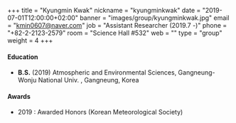 +++
title = "Kyungmin Kwak"
nickname = "kyungminkwak"
date = "2019-07-01T12:00:00+02:00"
banner = "images/group/kyungminkwak.jpg"
email = "kmin0607@naver.com"
job = "Assistant Researcher (2019.7 -)"
phone = "+82-2-2123-2579"
room = "Science Hall #532"
web = ""
type = "group"
weight = 4
+++

#### Education
+ **B.S.** (2019) Atmospheric and Environmental Sciences, Gangneung-Wonju National Univ. , Gangneung, Korea


#### Awards
+ 2019 : Awarded Honors (Korean Meteorological Society)
